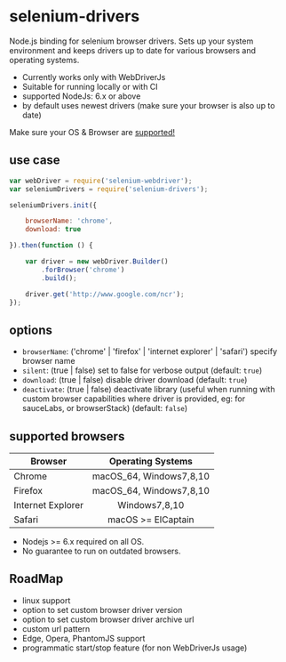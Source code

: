 # selenium-drivers

Node.js binding for selenium browser drivers.
Sets up your system environment and keeps drivers up to date for various
browsers and operating systems.

* Currently works only with WebDriverJs
* Suitable for running locally or with CI
* supported NodeJs: 6.x or above
* by default uses newest drivers (make sure your browser is also up to date)

Make sure your OS & Browser are [supported!](#supported-browsers)

## use case
```javascript
var webDriver = require('selenium-webdriver');
var seleniumDrivers = require('selenium-drivers');

seleniumDrivers.init({

    browserName: 'chrome',
    download: true

}).then(function () {

    var driver = new webDriver.Builder()
        .forBrowser('chrome')
        .build();

    driver.get('http://www.google.com/ncr');
});
```
## options
* `browserName`: ('chrome' | 'firefox' | 'internet explorer' | 'safari') specify browser name
* `silent`: (true | false) set to false for verbose output (default: `true`)
* `download`: (true | false) disable driver download (default: `true`)
* `deactivate`: (true | false) deactivate library (useful when running with custom browser capabilities where driver is provided,
eg: for sauceLabs, or browserStack) (default: `false`)

## supported browsers
| Browser           | Operating Systems           | 
| ----------------- |:---------------------------:|
| Chrome            | macOS_64, Windows7,8,10     | 
| Firefox           | macOS_64, Windows7,8,10     |   
| Internet Explorer |     Windows7,8,10           |    
| Safari            |    macOS >= ElCaptain       |

* Nodejs >= 6.x required on all OS.
* No guarantee to run on outdated browsers.

## RoadMap
* linux support
* option to set custom browser driver version
* option to set custom browser driver archive url
* custom url pattern
* Edge, Opera, PhantomJS support
* programmatic start/stop feature (for non WebDriverJs usage)
